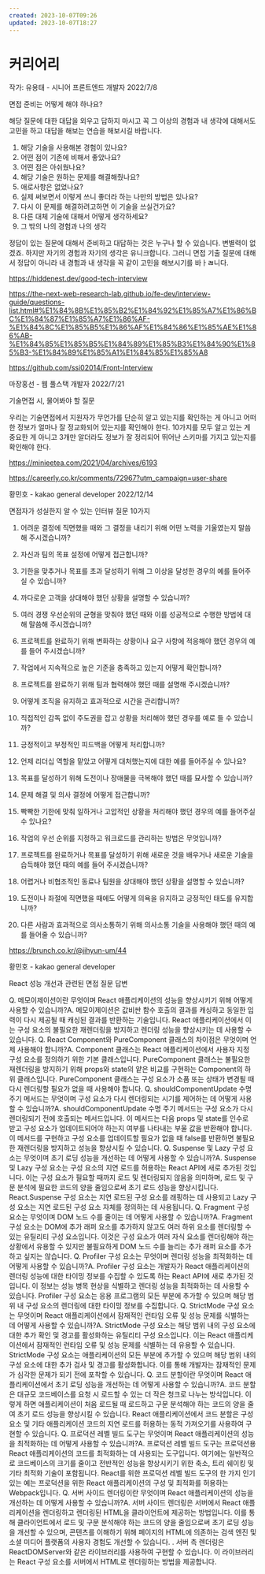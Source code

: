 ```yaml
---
created: 2023-10-07T09:26
updated: 2023-10-07T18:27
---
```

# 커리어리

작가: 유용태 - 시니어 프론트엔드 개발자 2022/7/8

면접 준비는 어떻게 해야 하나요?

해당 질문에 대한 대답을 외우고 답하지 마시고 꼭 그 이상의 경험과 내 생각에 대해서도 고민을 하고 대답을 해보는 연습을 해보시길 바랍니다.

1. 해당 기술을 사용해본 경험이 있나요?
2. 어떤 점이 기존에 비해서 좋았나요?
3. 어떤 점은 아쉬웠나요?
4. 해당 기술은 원하는 문제를 해결해줬나요?
5. 애로사항은 없었나요?
6. 실제 써보면서 이렇게 쓰니 좋더라 하는 나만의 방법은 있나요?
7. 다시 이 문제를 해결하려고하면 이 기술을 쓰실건가요?
8. 다른 대체 기술에 대해서 어떻게 생각하세요?
9. 그 밖의 나의 경험과 나의 생각

정답이 있는 질문에 대해서 준비하고 대답하는 것은 누구나 할 수 있습니다. 변별력이 없겠죠. 하지만 자기의 경험과 자기의 생각은 유니크합니다. 그러니 면접 기출 질문에 대해서 정답이 아니라 내 경험과 내 생각을 꼭 같이 고민을 해보시기를 바ㅏㄼ니다.

https://hiddenest.dev/good-tech-interview

https://the-next-web-research-lab.github.io/fe-dev/interview-guide/questions-list.html#%E1%84%8B%E1%85%B2%E1%84%92%E1%85%A7%E1%86%BC%E1%84%87%E1%85%A7%E1%86%AF-%E1%84%8C%E1%85%B5%E1%86%AF%E1%84%86%E1%85%AE%E1%86%AB-%E1%84%85%E1%85%B5%E1%84%89%E1%85%B3%E1%84%90%E1%85%B3-%E1%84%89%E1%85%A1%E1%84%85%E1%85%A8

https://github.com/ssi02014/Front-Interview

마장홍선 - 웹 풀스택 개발자 2022/7/21

기술면접 시, 물어봐야 할 질문

우리는 기술면접에서 지원자가 무언가를 단순히 알고 있는지를 확인하는 게 아니고 어떠한 정보가 얼마나 잘 정교화되어 있는지를 확인해야 한다. 10가지를 모두 알고 있는 게 중요한 게 아니고 3개만 알더라도 정보가 잘 정리되어 뛰어난 스키마를 가지고 있는지를 확인해야 한다.

https://minieetea.com/2021/04/archives/6193

https://careerly.co.kr/comments/72967?utm_campaign=user-share

황민호 - kakao general developer 2022/12/14

면접자가 성실한지 알 수 있는 인터뷰 질문 10가지

1. 어려운 결정에 직면했을 때와 그 결정을 내리기 위해 어떤 노력을 기울였는지 말씀해 주시겠습니까?

2. 자신과 팀의 목표 설정에 어떻게 접근합니까?

3. 기한을 맞추거나 목표를 초과 달성하기 위해 그 이상을 달성한 경우의 예를 들어주실 수 있습니까?

4. 까다로운 고객을 상대해야 했던 상황을 설명할 수 있습니까?

5. 여러 경쟁 우선순위의 균형을 맞춰야 했던 때와 이를 성공적으로 수행한 방법에 대해 말씀해 주시겠습니까?

6. 프로젝트를 완료하기 위해 변화하는 상황이나 요구 사항에 적응해야 했던 경우의 예를 들어 주시겠습니까?

7. 작업에서 지속적으로 높은 기준을 충족하고 있는지 어떻게 확인합니까?

8. 프로젝트를 완료하기 위해 팀과 협력해야 했던 때를 설명해 주시겠습니까?

9. 어떻게 조직을 유지하고 효과적으로 시간을 관리합니까?

10. 직접적인 감독 없이 주도권을 잡고 상황을 처리해야 했던 경우를 예로 들 수 있습니까?

11. 긍정적이고 부정적인 피드백을 어떻게 처리합니까?

12. 언제 리더십 역할을 맡았고 어떻게 대처했는지에 대한 예를 들어주실 수 있나요?

13. 목표를 달성하기 위해 도전이나 장애물을 극복해야 했던 때를 묘사할 수 있습니까?

14. 문제 해결 및 의사 결정에 어떻게 접근합니까?

15. 빡빡한 기한에 맞춰 일하거나 고압적인 상황을 처리해야 했던 경우의 예를 들어주실 수 있나요?

16. 작업의 우선 순위를 지정하고 워크로드를 관리하는 방법은 무엇입니까?

17. 프로젝트를 완료하거나 목표를 달성하기 위해 새로운 것을 배우거나 새로운 기술을 습득해야 했던 때의 예를 들어 주시겠습니까?

18. 어렵거나 비협조적인 동료나 팀원을 상대해야 했던 상황을 설명할 수 있습니까?

19. 도전이나 좌절에 직면했을 때에도 어떻게 의욕을 유지하고 긍정적인 태도를 유지합니까?

20. 다른 사람과 효과적으로 의사소통하기 위해 의사소통 기술을 사용해야 했던 때의 예를 들어줄 수 있습니까?

https://brunch.co.kr/@jihyun-um/44

황민호 - kakao general developer

React 성능 개선과 관련된 면접 질문 답변

Q. 메모이제이션이란 무엇이며 React 애플리케이션의 성능을 향상시키기 위해 어떻게 사용할 수 있습니까?A. 메모이제이션은 값비싼 함수 호출의 결과를 캐싱하고 동일한 입력이 다시 제공될 때 캐싱된 결과를 반환하는 기술입니다. React 애플리케이션에서 이는 구성 요소의 불필요한 재렌더링을 방지하고 렌더링 성능을 향상시키는 데 사용할 수 있습니다.
Q. React Component와 PureComponent 클래스의 차이점은 무엇이며 언제 사용해야 합니까?A. Component 클래스는 React 애플리케이션에서 사용자 지정 구성 요소를 정의하기 위한 기본 클래스입니다. PureComponent 클래스는 불필요한 재렌더링을 방지하기 위해 props와 state의 얕은 비교를 구현하는 Component의 하위 클래스입니다. PureComponent 클래스는 구성 요소가 소품 또는 상태가 변경될 때 다시 렌더링할 필요가 없을 때 사용해야 합니다.
Q. shouldComponentUpdate 수명 주기 메서드는 무엇이며 구성 요소가 다시 렌더링되는 시기를 제어하는 데 어떻게 사용할 수 있습니까?A. shouldComponentUpdate 수명 주기 메서드는 구성 요소가 다시 렌더링되기 전에 호출되는 메서드입니다. 이 메서드는 다음 props 및 state를 인수로 받고 구성 요소가 업데이트되어야 하는지 여부를 나타내는 부울 값을 반환해야 합니다. 이 메서드를 구현하고 구성 요소를 업데이트할 필요가 없을 때 false를 반환하면 불필요한 재렌더링을 방지하고 성능을 향상시킬 수 있습니다.
Q. Suspense 및 Lazy 구성 요소는 무엇이며 초기 로딩 성능을 개선하는 데 어떻게 사용할 수 있습니까?A. Suspense 및 Lazy 구성 요소는 구성 요소의 지연 로드를 허용하는 React API에 새로 추가된 것입니다. 이는 구성 요소가 필요할 때까지 로드 및 렌더링되지 않음을 의미하며, 로드 및 구문 분석에 필요한 코드의 양을 줄임으로써 초기 로드 성능을 향상시킵니다. React.Suspense 구성 요소는 지연 로드된 구성 요소를 래핑하는 데 사용되고 Lazy 구성 요소는 지연 로드된 구성 요소 자체를 정의하는 데 사용됩니다.
Q. Fragment 구성 요소는 무엇이며 DOM 노드 수를 줄이는 데 어떻게 사용할 수 있습니까?A. Fragment 구성 요소는 DOM에 추가 래퍼 요소를 추가하지 않고도 여러 하위 요소를 렌더링할 수 있는 유틸리티 구성 요소입니다. 이것은 구성 요소가 여러 자식 요소를 렌더링해야 하는 상황에서 유용할 수 있지만 불필요하게 DOM 노드 수를 늘리는 추가 래퍼 요소를 추가하고 싶지는 않습니다.
Q. Profiler 구성 요소는 무엇이며 렌더링 성능을 최적화하는 데 어떻게 사용할 수 있습니까?A. Profiler 구성 요소는 개발자가 React 애플리케이션의 렌더링 성능에 대한 타이밍 정보를 수집할 수 있도록 하는 React API에 새로 추가된 것입니다. 이 정보는 성능 병목 현상을 식별하고 렌더링 성능을 최적화하는 데 사용할 수 있습니다. Profiler 구성 요소는 응용 프로그램의 모든 부분에 추가할 수 있으며 해당 범위 내 구성 요소의 렌더링에 대한 타이밍 정보를 수집합니다.
Q. StrictMode 구성 요소는 무엇이며 React 애플리케이션에서 잠재적인 런타임 오류 및 성능 문제를 식별하는 데 어떻게 사용할 수 있습니까?A. StrictMode 구성 요소는 해당 범위 내의 구성 요소에 대한 추가 확인 및 경고를 활성화하는 유틸리티 구성 요소입니다. 이는 React 애플리케이션에서 잠재적인 런타임 오류 및 성능 문제를 식별하는 데 유용할 수 있습니다. StrictMode 구성 요소는 애플리케이션의 모든 부분에 추가할 수 있으며 해당 범위 내의 구성 요소에 대한 추가 검사 및 경고를 활성화합니다. 이를 통해 개발자는 잠재적인 문제가 심각한 문제가 되기 전에 포착할 수 있습니다.
Q. 코드 분할이란 무엇이며 React 애플리케이션에서 초기 로딩 성능을 개선하는 데 어떻게 사용할 수 있습니까?A. 코드 분할은 대규모 코드베이스를 요청 시 로드할 수 있는 더 작은 청크로 나누는 방식입니다. 이렇게 하면 애플리케이션이 처음 로드될 때 로드하고 구문 분석해야 하는 코드의 양을 줄여 초기 로드 성능을 향상시킬 수 있습니다. React 애플리케이션에서 코드 분할은 구성 요소 및 기타 애플리케이션 코드의 지연 로드를 허용하는 동적 가져오기를 사용하여 구현할 수 있습니다.
Q. 프로덕션 레벨 빌드 도구는 무엇이며 React 애플리케이션의 성능을 최적화하는 데 어떻게 사용할 수 있습니까?A. 프로덕션 레벨 빌드 도구는 프로덕션용 React 애플리케이션의 코드를 최적화하는 데 사용되는 도구입니다. 여기에는 일반적으로 코드베이스의 크기를 줄이고 전반적인 성능을 향상시키기 위한 축소, 트리 쉐이킹 및 기타 최적화 기술이 포함됩니다. React를 위한 프로덕션 레벨 빌드 도구의 한 가지 인기 있는 예는 프로덕션을 위한 React 애플리케이션의 구성 및 최적화를 허용하는 Webpack입니다.
Q. 서버 사이드 렌더링이란 무엇이며 React 애플리케이션의 성능을 개선하는 데 어떻게 사용할 수 있습니까?A. 서버 사이드 렌더링은 서버에서 React 애플리케이션을 렌더링하고 렌더링된 HTML을 클라이언트에 제공하는 방법입니다. 이를 통해 클라이언트에서 로드 및 구문 분석해야 하는 코드의 양을 줄임으로써 초기 로딩 성능을 개선할 수 있으며, 콘텐츠를 이해하기 위해 페이지의 HTML에 의존하는 검색 엔진 및 소셜 미디어 플랫폼의 사용자 경험도 개선할 수 있습니다. . 서버 측 렌더링은 ReactDOMServer와 같은 라이브러리를 사용하여 구현할 수 있습니다. 이 라이브러리는 React 구성 요소를 서버에서 HTML로 렌더링하는 방법을 제공합니다.